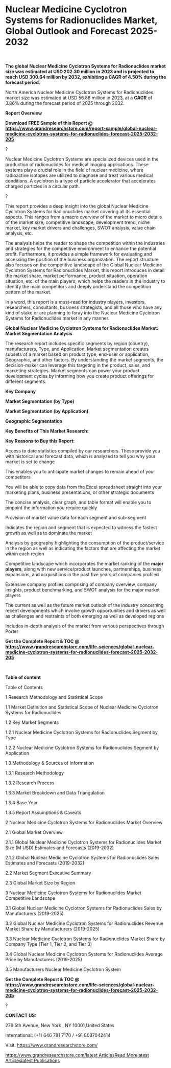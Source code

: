 <h1>Nuclear Medicine Cyclotron Systems for Radionuclides Market, Global Outlook and Forecast 2025-2032</h1><br/><p><strong>The global Nuclear Medicine Cyclotron Systems for Radionuclides market size was estimated at USD 202.30 million in 2023 and is projected to reach USD 300.64 million by 2032, exhibiting a <strong>CAGR</strong> of 4.50% during the forecast period.</strong></p>
 
 
 
 <p>North America Nuclear Medicine Cyclotron Systems for Radionuclides market size was estimated at USD 56.86 million in 2023, at a <strong>CAGR</strong> of 3.86% during the forecast period of 2025 through 2032.</p>
 
 
 
 <p><strong>Report Overview</strong></p>
 
 
 
 <div><b>Download FREE Sample of this Report @ <a href="https://www.grandresearchstore.com/report-sample/global-nuclear-medicine-cyclotron-systems-for-radionuclides-forecast-2025-2032-205">https://www.grandresearchstore.com/report-sample/global-nuclear-medicine-cyclotron-systems-for-radionuclides-forecast-2025-2032-205</a></b></div>
 
 
 
 <p>? </p>
 
 
 
 <p>Nuclear Medicine Cyclotron Systems are specialized devices used in the production of radionuclides for medical imaging applications. These systems play a crucial role in the field of nuclear medicine, where radioactive isotopes are utilized to diagnose and treat various medical conditions. A cyclotron is a type of particle accelerator that accelerates charged particles in a circular path.</p>
 
 
 
 <p>? </p>
 
 
 
 <p>This report provides a deep insight into the global Nuclear Medicine Cyclotron Systems for Radionuclides market covering all its essential aspects. This ranges from a macro overview of the market to micro details of the market size, competitive landscape, development trend, niche market, key market drivers and challenges, SWOT analysis, value chain analysis, etc.</p>
 
 
 
 <p>The analysis helps the reader to shape the competition within the industries and strategies for the competitive environment to enhance the potential profit. Furthermore, it provides a simple framework for evaluating and accessing the position of the business organization. The report structure also focuses on the competitive landscape of the Global Nuclear Medicine Cyclotron Systems for Radionuclides Market, this report introduces in detail the market share, market performance, product situation, operation situation, etc. of the main players, which helps the readers in the industry to identify the main competitors and deeply understand the competition pattern of the market.</p>
 
 
 
 <p>In a word, this report is a must-read for industry players, investors, researchers, consultants, business strategists, and all those who have any kind of stake or are planning to foray into the Nuclear Medicine Cyclotron Systems for Radionuclides market in any manner.</p>
 
 
 
 <p><strong>Global Nuclear Medicine Cyclotron Systems for Radionuclides Market: Market Segmentation Analysis</strong></p>
 
 
 
 <p>The research report includes specific segments by region (country), manufacturers, Type, and Application. Market segmentation creates subsets of a market based on product type, end-user or application, Geographic, and other factors. By understanding the market segments, the decision-maker can leverage this targeting in the product, sales, and marketing strategies. Market segments can power your product development cycles by informing how you create product offerings for different segments.</p>
 
 
 
 <p><strong>Key Company</strong></p>
 
 
 
 <p><strong>Market Segmentation (by Type)</strong></p>
 
 
 
 <p><strong>Market Segmentation (<strong>by Application</strong>)</strong></p>
 
 
 
 <p><strong>Geographic Segmentation</strong></p>
 
 
 
 <p><strong>Key Benefits of This Market Research:</strong></p>
 
 
 
 <p><strong>Key <strong>Reasons to Buy</strong> this Report:</strong></p>
 
 
 
 <p>Access to date statistics compiled by our researchers. These provide you with historical and forecast data, which is analyzed to tell you why your market is set to change</p>
 
 
 
 <p>This enables you to anticipate market changes to remain ahead of your competitors</p>
 
 
 
 <p>You will be able to copy data from the Excel spreadsheet straight into your marketing plans, business presentations, or other strategic documents</p>
 
 
 
 <p>The concise analysis, clear graph, and table format will enable you to pinpoint the information you require quickly</p>
 
 
 
 <p>Provision of market value data for each segment and sub-segment</p>
 
 
 
 <p>Indicates the region and segment that is expected to witness the fastest growth as well as to dominate the market</p>
 
 
 
 <p>Analysis by geography highlighting the consumption of the product/service in the region as well as indicating the factors that are affecting the market within each region</p>
 
 
 
 <p>Competitive landscape which incorporates the market ranking of the <strong>major players</strong>, along with new service/product launches, partnerships, business expansions, and acquisitions in the past five years of companies profiled</p>
 
 
 
 <p>Extensive company profiles comprising of company overview, company insights, product benchmarking, and SWOT analysis for the major market players</p>
 
 
 
 <p>The current as well as the future market outlook of the industry concerning recent developments which involve growth opportunities and drivers as well as challenges and restraints of both emerging as well as developed regions</p>
 
 
 
 <p>Includes in-depth analysis of the market from various perspectives through Porter</p>
 
 
 
 <div><b>Get the Complete Report & TOC @ <a href="https://www.grandresearchstore.com/life-sciences/global-nuclear-medicine-cyclotron-systems-for-radionuclides-forecast-2025-2032-205">https://www.grandresearchstore.com/life-sciences/global-nuclear-medicine-cyclotron-systems-for-radionuclides-forecast-2025-2032-205</a></b></div>
 
 
 
 <p><br />
 
 <b>Table of content</b></p>
 
 
 
 <p>Table of Contents<br />
 
 1 Research Methodology and Statistical Scope<br />
 
 1.1 Market Definition and Statistical Scope of Nuclear Medicine Cyclotron Systems for Radionuclides<br />
 
 1.2 Key Market Segments<br />
 
 1.2.1 Nuclear Medicine Cyclotron Systems for Radionuclides Segment by Type<br />
 
 1.2.2 Nuclear Medicine Cyclotron Systems for Radionuclides Segment by Application<br />
 
 1.3 Methodology & Sources of Information<br />
 
 1.3.1 Research Methodology<br />
 
 1.3.2 Research Process<br />
 
 1.3.3 Market Breakdown and Data Triangulation<br />
 
 1.3.4 Base Year<br />
 
 1.3.5 Report Assumptions & Caveats<br />
 
 2 Nuclear Medicine Cyclotron Systems for Radionuclides Market Overview<br />
 
 2.1 Global Market Overview<br />
 
 2.1.1 Global Nuclear Medicine Cyclotron Systems for Radionuclides Market Size (M USD) Estimates and Forecasts (2019-2032)<br />
 
 2.1.2 Global Nuclear Medicine Cyclotron Systems for Radionuclides Sales Estimates and Forecasts (2019-2032)<br />
 
 2.2 Market Segment Executive Summary<br />
 
 2.3 Global Market Size by Region<br />
 
 3 Nuclear Medicine Cyclotron Systems for Radionuclides Market Competitive Landscape<br />
 
 3.1 Global Nuclear Medicine Cyclotron Systems for Radionuclides Sales by Manufacturers (2019-2025)<br />
 
 3.2 Global Nuclear Medicine Cyclotron Systems for Radionuclides Revenue Market Share by Manufacturers (2019-2025)<br />
 
 3.3 Nuclear Medicine Cyclotron Systems for Radionuclides Market Share by Company Type (Tier 1, Tier 2, and Tier 3)<br />
 
 3.4 Global Nuclear Medicine Cyclotron Systems for Radionuclides Average Price by Manufacturers (2019-2025)<br />
 
 3.5 Manufacturers Nuclear Medicine Cyclotron System</p>
 
 
 
 <div><b>Get the Complete Report & TOC @ <a href="https://www.grandresearchstore.com/life-sciences/global-nuclear-medicine-cyclotron-systems-for-radionuclides-forecast-2025-2032-205">https://www.grandresearchstore.com/life-sciences/global-nuclear-medicine-cyclotron-systems-for-radionuclides-forecast-2025-2032-205</a></b></div>
 
 
 
 <p>? </p>
 
 
 
 <p><b>CONTACT US:</b><br />
 
 276 5th Avenue, New York , NY 10001,United States<br />
 
 International: (+1) 646 781 7170 / +91 8087042414<br />
 
 Visit: <a href="https://www.grandresearchstore.com/">https://www.grandresearchstore.com/</a><br />
 
 <a href="https://gyeongbokgung.com">https://www.grandresearchstore.com/</a><a href="https://hallyeomaritime.com">latest Articles</a><a href="https://jingwansa.com">Read More</a><a href="https://nguoiviet.jp/">latest Articles</a><a href="https://www.intelmarketresearch.com/">latest Publications</a></p>